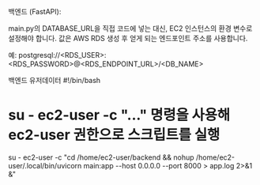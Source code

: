 백엔드 (FastAPI):

main.py의 DATABASE_URL을 직접 코드에 넣는 대신, EC2 인스턴스의 환경 변수로 설정해야 합니다. 값은 AWS RDS 생성 후 얻게 되는 엔드포인트 주소를 사용합니다.

예: postgresql://<RDS_USER>:<RDS_PASSWORD>@<RDS_ENDPOINT_URL>/<DB_NAME>

백엔드 유저데이터
#!/bin/bash
# su - ec2-user -c "..." 명령을 사용해 ec2-user 권한으로 스크립트를 실행
su - ec2-user -c "cd /home/ec2-user/backend && nohup /home/ec2-user/.local/bin/uvicorn main:app --host 0.0.0.0 --port 8000 > app.log 2>&1 &"